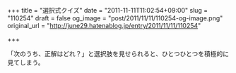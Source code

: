 +++
title = "選択式クイズ"
date = "2011-11-11T11:02:54+09:00"
slug = "110254"
draft = false
og_image = "post/2011/11/11/110254-og-image.png"
original_url = "http://june29.hatenablog.jp/entry/2011/11/11/110254"

+++

<p>「次のうち、正解はどれ？」と選択肢を見せられると、ひとつひとつを積極的に見てしまう。</p>
